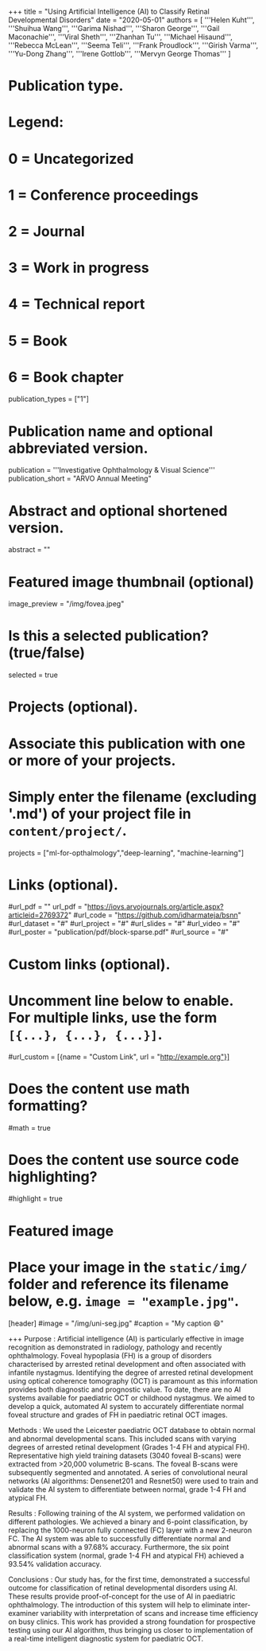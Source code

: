 +++
title = "Using Artificial Intelligence (AI) to Classify Retinal Developmental Disorders"
date = "2020-05-01"
authors = [
    '''Helen Kuht''',
    '''Shuihua Wang''',
    '''Garima Nishad''',
    '''Sharon George''',
    '''Gail Maconachie''',
    '''Viral Sheth''',
    '''Zhanhan Tu''',
    '''Michael Hisaund''',
    '''Rebecca McLean''',
    '''Seema Teli''',
    '''Frank Proudlock''',
    '''Girish Varma''',
    '''Yu-Dong Zhang''',
    '''Irene Gottlob''',
    '''Mervyn George Thomas'''
]

# Publication type.
# Legend:
# 0 = Uncategorized
# 1 = Conference proceedings
# 2 = Journal
# 3 = Work in progress
# 4 = Technical report
# 5 = Book
# 6 = Book chapter
publication_types = ["1"]

# Publication name and optional abbreviated version.
publication = '''Investigative Ophthalmology & Visual Science'''
publication_short = "ARVO Annual Meeting"

# Abstract and optional shortened version.
abstract = ""

# Featured image thumbnail (optional)
image_preview = "/img/fovea.jpeg"

# Is this a selected publication? (true/false)
selected = true

# Projects (optional).
#   Associate this publication with one or more of your projects.
#   Simply enter the filename (excluding '.md') of your project file in `content/project/`.
projects = ["ml-for-opthalmology","deep-learning", "machine-learning"]

# Links (optional).
#url_pdf = ""
url_pdf = "https://iovs.arvojournals.org/article.aspx?articleid=2769372"
#url_code = "https://github.com/idharmateja/bsnn"
#url_dataset = "#"
#url_project = "#"
#url_slides = "#"
#url_video = "#"
#url_poster = "publication/pdf/block-sparse.pdf"
#url_source = "#"

# Custom links (optional).
#   Uncomment line below to enable. For multiple links, use the form `[{...}, {...}, {...}]`.
#url_custom = [{name = "Custom Link", url = "http://example.org"}]

# Does the content use math formatting?
#math = true

# Does the content use source code highlighting?
#highlight = true

# Featured image
# Place your image in the `static/img/` folder and reference its filename below, e.g. `image = "example.jpg"`.
[header]
#image = "/img/uni-seg.jpg"
#caption = "My caption :smile:"


+++
Purpose : Artificial intelligence (AI) is particularly effective in image recognition as demonstrated in radiology, pathology and recently ophthalmology. Foveal hypoplasia (FH) is a group of disorders characterised by arrested retinal development and often associated with infantile nystagmus. Identifying the degree of arrested retinal development using optical coherence tomography (OCT) is paramount as this information provides both diagnostic and prognostic value. To date, there are no AI systems available for paediatric OCT or childhood nystagmus. We aimed to develop a quick, automated AI system to accurately differentiate normal foveal structure and grades of FH in paediatric retinal OCT images.

Methods : We used the Leicester paediatric OCT database to obtain normal and abnormal developmental scans. This included scans with varying degrees of arrested retinal development (Grades 1-4 FH and atypical FH). Representative high yield training datasets (3040 foveal B-scans) were extracted from >20,000 volumetric B-scans. The foveal B-scans were subsequently segmented and annotated. A series of convolutional neural networks (AI algorithms: Densenet201 and Resnet50) were used to train and validate the AI system to differentiate between normal, grade 1-4 FH and atypical FH.

Results : Following training of the AI system, we performed validation on different pathologies. We achieved a binary and 6-point classification, by replacing the 1000-neuron fully connected (FC) layer with a new 2-neuron FC. The AI system was able to successfully differentiate normal and abnormal scans with a 97.68% accuracy. Furthermore, the six point classification system (normal, grade 1-4 FH and atypical FH) achieved a 93.54% validation accuracy.

Conclusions : Our study has, for the first time, demonstrated a successful outcome for classification of retinal developmental disorders using AI. These results provide proof-of-concept for the use of AI in paediatric ophthalmology. The introduction of this system will help to eliminate inter-examiner variability with interpretation of scans and increase time efficiency on busy clinics. This work has provided a strong foundation for prospective testing using our AI algorithm, thus bringing us closer to implementation of a real-time intelligent diagnostic system for paediatric OCT.